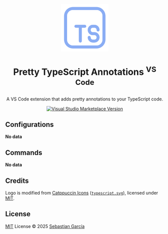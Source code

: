 <p align="center">
<img src="resources/icon.png" height="150">
</p>

<h1 align="center">Pretty TypeScript Annotations <sup>VS Code</sup></h1>

<p align="center">A VS Code extension that adds pretty annotations to your TypeScript code.</p>

<p align="center">
  <a href="https://marketplace.visualstudio.com/items?itemName=antfu.ext-name" target="__blank"><img src="https://img.shields.io/visual-studio-marketplace/v/antfu.ext-name.svg?color=eee&amp;label=VS%20Code%20Marketplace&logo=visual-studio-code" alt="Visual Studio Marketplace Version" /></a>
</p>

## Configurations

<!-- configs -->

**No data**

<!-- configs -->

## Commands

<!-- commands -->

**No data**

## Credits

Logo is modified from [Catppuccin Icons](https://github.com/catppuccin/vscode-icons) ([`typescript.svg`](https://github.com/catppuccin/vscode-icons/blob/main/icons/css-variables/typescript.svg)), licensed under [MIT](https://github.com/catppuccin/vscode-icons/blob/main/LICENSE).

## License

[MIT](./LICENSE.md) License © 2025 [Sebastian García](https://github.com/sebastiandotdev)
